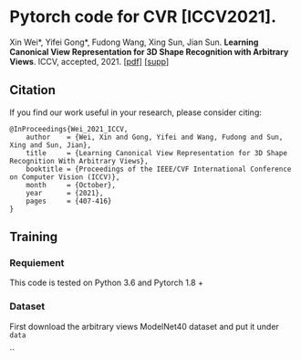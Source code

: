 # Pytorch code for CVR [ICCV2021].

Xin Wei*, Yifei Gong*, Fudong Wang, Xing Sun, Jian Sun. **Learning Canonical View Representation for 3D Shape Recognition with Arbitrary Views**. ICCV, accepted, 2021. [[pdf]](https://openaccess.thecvf.com/content/ICCV2021/papers/Wei_Learning_Canonical_View_Representation_for_3D_Shape_Recognition_With_Arbitrary_ICCV_2021_paper.pdf) [[supp]](https://openaccess.thecvf.com/content/ICCV2021/supplemental/Wei_Learning_Canonical_View_ICCV_2021_supplemental.pdf)

## Citation
If you find our work useful in your research, please consider citing:
```
@InProceedings{Wei_2021_ICCV,
    author    = {Wei, Xin and Gong, Yifei and Wang, Fudong and Sun, Xing and Sun, Jian},
    title     = {Learning Canonical View Representation for 3D Shape Recognition With Arbitrary Views},
    booktitle = {Proceedings of the IEEE/CVF International Conference on Computer Vision (ICCV)},
    month     = {October},
    year      = {2021},
    pages     = {407-416}
}
```

## Training

### Requiement

This code is tested on Python 3.6 and Pytorch 1.8 + 

### Dataset

First download the arbitrary views ModelNet40 dataset and put it under `data`

``
